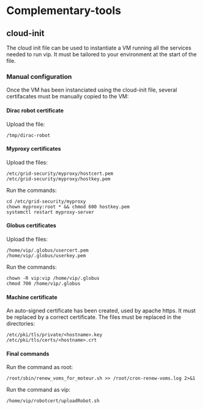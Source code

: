 # Complementary-tools

## cloud-init

The cloud init file can be used to instantiate a VM running all the
services needed to run vip.  It must be tailored to your environment
at the start of the file.

### Manual configuration

Once the VM has been instanciated using the cloud-init file, several
certifacates must be manually copied to the VM:

#### Dirac robot certificate

Upload the file:
```shell
/tmp/dirac-robot
```

#### Myproxy certificates

Upload the files:
```shell
/etc/grid-security/myproxy/hostcert.pem
/etc/grid-security/myproxy/hostkey.pem
```

Run the commands:
```shell
cd /etc/grid-security/myproxy
chown myproxy:root * && chmod 600 hostkey.pem
systemctl restart myproxy-server
```

#### Globus certificates

Upload the files:
```shell
/home/vip/.globus/usercert.pem
/home/vip/.globus/userkey.pem
```

Run the commands:
```shell
chown -R vip:vip /home/vip/.globus
chmod 700 /home/vip/.globus
```

#### Machine certificate

An auto-signed certificate has been created, used by apache https.  It
must be replaced by a correct certificate.  The files must be replaced
in the directories:
```shell
/etc/pki/tls/private/<hostname>.key
/etc/pki/tls/certs/<hostname>.crt
```

#### Final commands

Run the command as root:
```shell
/root/sbin/renew_voms_for_moteur.sh >> /root/cron-renew-voms.log 2>&1
```

Run the command as vip:
```shell
/home/vip/robotcert/uploadRobot.sh
```
